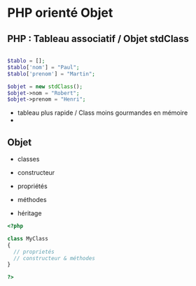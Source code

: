 # PHP orienté Objet

## PHP : Tableau associatif / Objet stdClass

```php

$tablo = [];
$tablo['nom'] = "Paul";
$tablo['prenom'] = "Martin";

$objet = new stdClass();
$objet->nom = "Robert";
$objet->prenom = "Henri";

```

- tableau plus rapide / Class moins gourmandes en mémoire
-


## Objet
- classes

- constructeur

- propriétés

- méthodes

- héritage

```php
<?php

class MyClass
{
  // proprietés
  // constructeur & méthodes
}

?>
```